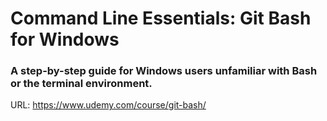 # Command Line Essentials: Git Bash for Windows

### A step-by-step guide for Windows users unfamiliar with Bash or the terminal environment.

URL: https://www.udemy.com/course/git-bash/
